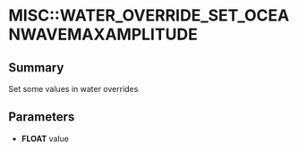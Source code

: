 # MISC::WATER_OVERRIDE_SET_OCEANWAVEMAXAMPLITUDE

## Summary
Set some values in water overrides

## Parameters
* **FLOAT** value